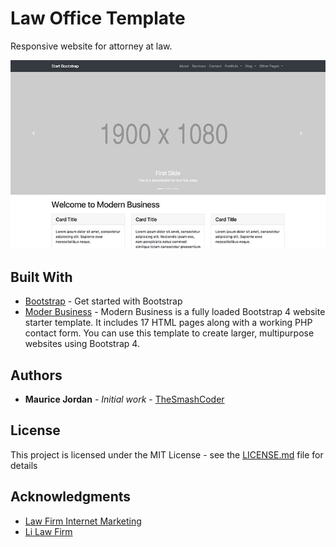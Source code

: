 # Law Office Template 

Responsive website for attorney at law.

 ![Image](https://github.com/celacomtech/oneilSC/blob/master/modern-business.jpg)


## Built With

* [Bootstrap](https://getbootstrap.com/) - Get started with Bootstrap
* [Moder Business](https://startbootstrap.com/template-overviews/modern-business/) - Modern Business is a fully loaded Bootstrap 4 website starter template. It includes 17 HTML pages along with a working PHP contact form. You can use this template to create larger, multipurpose websites using Bootstrap 4.



## Authors

* **Maurice Jordan** - *Initial work* - [TheSmashCoder](https://github.com/thesmashcoder)

## License

This project is licensed under the MIT License - see the [LICENSE.md](LICENSE.md) file for details

## Acknowledgments

* [Law Firm Internet Marketing](https://www.justlegalmarketing.com/)
* [Li Law Firm](http://www.victorlilaw.com/)

